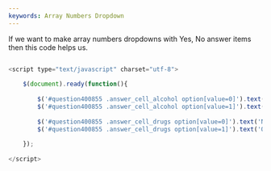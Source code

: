 ```yaml
---
keywords: Array Numbers Dropdown
---
```


If we want to make array numbers dropdowns with Yes, No answer items then this code helps us.

```javascript

<script type="text/javascript" charset="utf-8">
 
	$(document).ready(function(){
 
        $('#question400855 .answer_cell_alcohol option[value=0]').text('NON');
        $('#question400855 .answer_cell_alcohol option[value=1]').text('OUI');
      
        $('#question400855 .answer_cell_drugs option[value=0]').text('NON');
        $('#question400855 .answer_cell_drugs option[value=1]').text('OUI');
    
    });
 
</script>

```